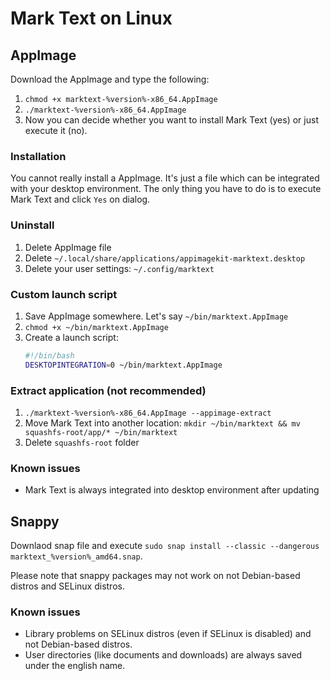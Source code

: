 # Mark Text on Linux

## AppImage

Download the AppImage and type the following:

1. `chmod +x marktext-%version%-x86_64.AppImage`
2. `./marktext-%version%-x86_64.AppImage`
3. Now you can decide whether you want to install Mark Text (yes) or just execute it (no).

### Installation

You cannot really install a AppImage. It's just a file which can be integrated with your desktop environment. The only thing you have to do is to execute Mark Text and click `Yes` on dialog.

### Uninstall

1. Delete AppImage file
2. Delete `~/.local/share/applications/appimagekit-marktext.desktop`
3. Delete your user settings: `~/.config/marktext`

### Custom launch script

1. Save AppImage somewhere. Let's say `~/bin/marktext.AppImage`
2. `chmod +x ~/bin/marktext.AppImage`
3. Create a launch script:
   ```sh
   #!/bin/bash
   DESKTOPINTEGRATION=0 ~/bin/marktext.AppImage
   ```

### Extract application (not recommended)

1. `./marktext-%version%-x86_64.AppImage --appimage-extract`
2. Move Mark Text into another location: `mkdir ~/bin/marktext && mv squashfs-root/app/* ~/bin/marktext`
3. Delete `squashfs-root` folder

### Known issues

- Mark Text is always integrated into desktop environment after updating

## Snappy

Downlaod snap file and execute `sudo snap install --classic --dangerous marktext_%version%_amd64.snap`.

Please note that snappy packages may not work on not Debian-based distros and SELinux distros.

### Known issues

- Library problems on SELinux distros (even if SELinux is disabled) and not Debian-based distros.
- User directories (like documents and downloads) are always saved under the english name.
